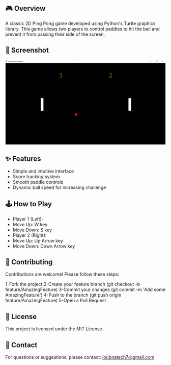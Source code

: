 ## 🎮 Overview
A classic 2D Ping Pong game developed using Python's Turtle graphics library. This game allows two players to control paddles to hit the ball and prevent it from passing their
side of the screen.

## 📸 Screenshot

![Ping Pong Game Screenshot](assets/screenshot.png)


## ✨ Features

- Simple and intuitive interface
- Score tracking system
- Smooth paddle controls
-  Dynamic ball speed for increasing challenge

 ## 🕹️ How to Play
 
- Player 1 (Left):
- Move Up: W key
- Move Down: S key
- Player 2 (Right):
- Move Up: Up Arrow key
- Move Down: Down Arrow key
  
## 🤝 Contributing

  Contributions are welcome! Please follow these steps:
  
1-Fork the project
2-Create your feature branch (git checkout -b feature/AmazingFeature)
3-Commit your changes (git commit -m 'Add some AmazingFeature')
4-Push to the branch (git push origin feature/AmazingFeature)
5-Open a Pull Request

## 📜 License

This project is licensed under the MIT License.

## 📧 Contact

  For questions or suggestions, please contact: loubnatech7@gmail.com
